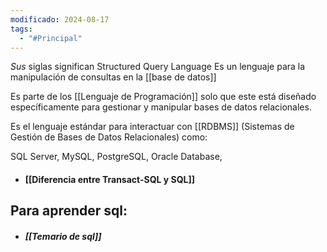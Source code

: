 ```yaml
---
modificado: 2024-08-17
tags:
  - "#Principal"
---
```

*Sus* siglas significan Structured Query Language
Es un lenguaje para la manipulación de consultas en la [[base de datos]]

Es parte de los [[Lenguaje de Programación]] solo que este está diseñado específicamente para gestionar y manipular bases de datos relacionales. 

Es el lenguaje estándar para interactuar con [[RDBMS]] (Sistemas de Gestión de Bases de Datos Relacionales) como:

SQL Server,
MySQL,
PostgreSQL,
Oracle Database,


+ #### [[Diferencia entre Transact-SQL y SQL]]

## Para aprender sql:
+ ##### [[Temario de sql]]


